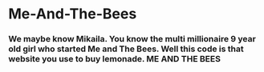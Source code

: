 # Me-And-The-Bees
### We maybe know Mikaila. You know the multi millionaire 9 year old girl who started Me and The Bees. Well this code is that website you use to buy lemonade. ME AND THE BEES

